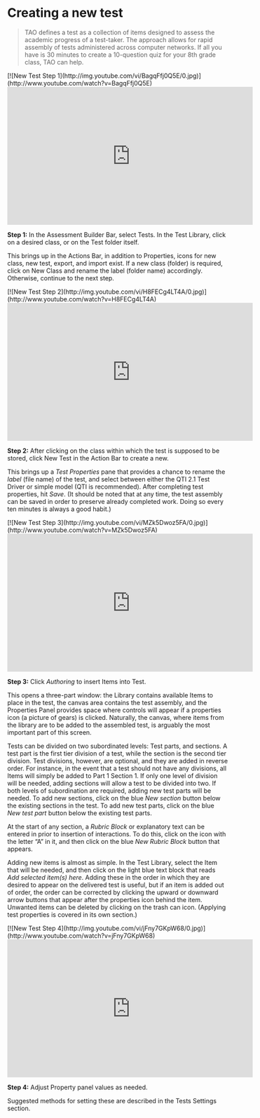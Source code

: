 # Creating a new test

>TAO defines a test as a collection of items designed to assess the academic progress of a test-taker. The approach allows for rapid assembly of tests administered across computer networks. If all you have is 30 minutes to create a 10-question quiz for your 8th grade class, TAO can help.

<div class="hidden-video">
[![New Test Step 1](http://img.youtube.com/vi/BagqFfj0Q5E/0.jpg)](http://www.youtube.com/watch?v=BagqFfj0Q5E)
</div>

<iframe width="560" height="315" src="https://www.youtube.com/embed/BagqFfj0Q5E" frameborder="0" allowfullscreen></iframe>

**Step 1:** In the Assessment Builder Bar, select Tests. In the Test Library, click on a desired class, or on the Test folder itself.

This brings up in the Actions Bar, in addition to Properties, icons for new class, new test, export, and import exist. If a new class (folder) is required, click on New Class and rename the label (folder name) accordingly. Otherwise, continue to the next step.

<div class="hidden-video">
[![New Test Step 2](http://img.youtube.com/vi/H8FECg4LT4A/0.jpg)](http://www.youtube.com/watch?v=H8FECg4LT4A)
</div>

<iframe width="560" height="315" src="https://www.youtube.com/embed/H8FECg4LT4A" frameborder="0" allowfullscreen></iframe>

**Step 2:** After clicking on the class within which the test is supposed to be stored, click New Test in the Action Bar to create a new.

This brings up a *Test Properties* pane that provides a chance to rename the *label* (file name) of the test, and select between either the QTI 2.1 Test Driver or simple model (QTI is recommended). After completing test properties, hit *Save*. (It should be noted that at any time, the test assembly can be saved in order to preserve already completed work. Doing so every ten minutes is always a good habit.)

<div class="hidden-video">
[![New Test Step 3](http://img.youtube.com/vi/MZk5Dwoz5FA/0.jpg)](http://www.youtube.com/watch?v=MZk5Dwoz5FA)
</div>

<iframe width="560" height="315" src="https://www.youtube.com/embed/MZk5Dwoz5FA" frameborder="0" allowfullscreen></iframe>

**Step 3:** Click *Authoring* to insert Items into Test.

This opens a three-part window: the Library contains available Items to place in the test, the canvas area contains the test assembly, and the Properties Panel  provides space where controls will appear if a properties icon (a picture of gears) is clicked. Naturally, the canvas, where items from the library are to be added to the assembled test, is arguably the most important part of this screen. 

Tests can be divided on two subordinated levels: Test parts, and sections. A test part is the first tier division of a test, while the section is the second tier division. Test divisions, however, are optional, and they are added in reverse order. For instance, in the event that a test should not have any divisions, all Items will simply be added to Part 1 Section 1. If only one level of division will be needed, adding sections will allow a test to be divided into two. If both levels of subordination are required, adding new test parts will be needed. To add new sections, click on the blue *New section* button below the existing sections in the test. To add new test parts, click on the blue *New test part* button below the existing test parts.

At the start of any section, a *Rubric Block* or explanatory text can be entered in prior to insertion of interactions. To do this, click on the icon with the letter “A” in it, and then click on the blue *New Rubric Block* button that appears.

Adding new items is almost as simple. In the Test Library, select the Item that will be needed, and then click on the light blue text block that reads *Add selected item(s) here*. Adding these in the order in which they are desired to appear on the delivered test is useful, but if an item is added out of order, the order can be corrected by clicking the upward or downward arrow buttons that appear after the properties icon behind the item. Unwanted items can be deleted by clicking on the trash can icon. (Applying test properties is covered in its own section.)

<div class="hidden-video">
[![New Test Step 4](http://img.youtube.com/vi/jFny7GKpW68/0.jpg)](http://www.youtube.com/watch?v=jFny7GKpW68)
</div>

<iframe width="560" height="315" src="https://www.youtube.com/embed/jFny7GKpW68" frameborder="0" allowfullscreen></iframe>

**Step 4:** Adjust Property panel values as needed.

Suggested methods for setting these are described in the Tests Settings section.

